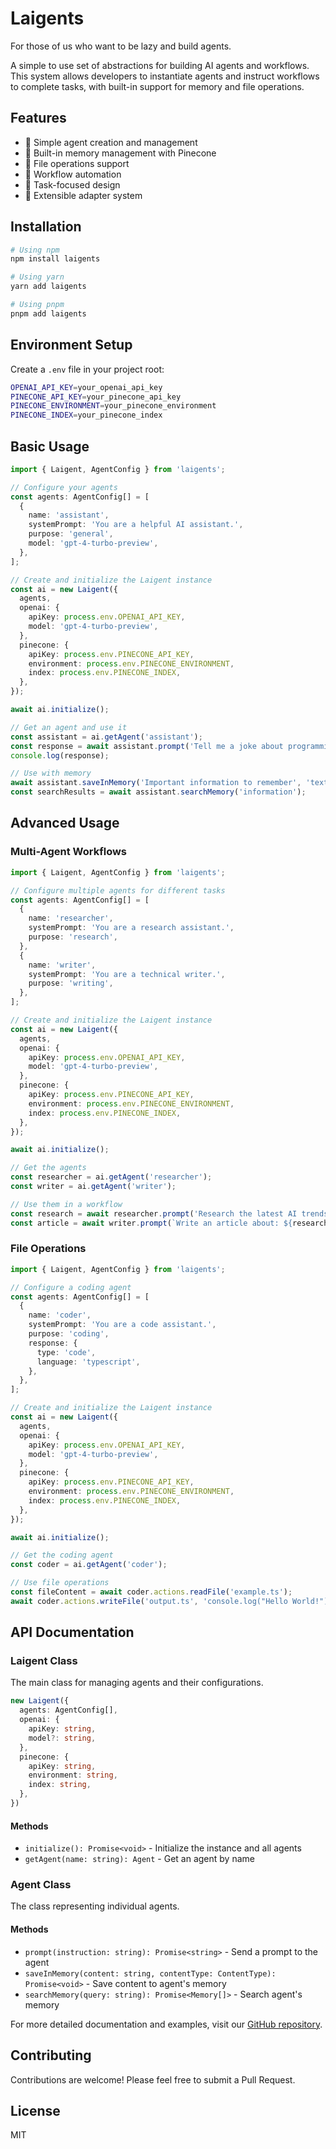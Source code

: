 # Laigents

For those of us who want to be lazy and build agents.

A simple to use set of abstractions for building AI agents and workflows. This system allows developers to instantiate agents and instruct workflows to complete tasks, with built-in support for memory and file operations.

## Features

- 🤖 Simple agent creation and management
- 💾 Built-in memory management with Pinecone
- 📝 File operations support
- 🔄 Workflow automation
- 🎯 Task-focused design
- 🔌 Extensible adapter system

## Installation

```bash
# Using npm
npm install laigents

# Using yarn
yarn add laigents

# Using pnpm
pnpm add laigents
```

## Environment Setup

Create a `.env` file in your project root:

```bash
OPENAI_API_KEY=your_openai_api_key
PINECONE_API_KEY=your_pinecone_api_key
PINECONE_ENVIRONMENT=your_pinecone_environment
PINECONE_INDEX=your_pinecone_index
```

## Basic Usage

```typescript
import { Laigent, AgentConfig } from 'laigents';

// Configure your agents
const agents: AgentConfig[] = [
  {
    name: 'assistant',
    systemPrompt: 'You are a helpful AI assistant.',
    purpose: 'general',
    model: 'gpt-4-turbo-preview',
  },
];

// Create and initialize the Laigent instance
const ai = new Laigent({
  agents,
  openai: {
    apiKey: process.env.OPENAI_API_KEY,
    model: 'gpt-4-turbo-preview',
  },
  pinecone: {
    apiKey: process.env.PINECONE_API_KEY,
    environment: process.env.PINECONE_ENVIRONMENT,
    index: process.env.PINECONE_INDEX,
  },
});

await ai.initialize();

// Get an agent and use it
const assistant = ai.getAgent('assistant');
const response = await assistant.prompt('Tell me a joke about programming.');
console.log(response);

// Use with memory
await assistant.saveInMemory('Important information to remember', 'text');
const searchResults = await assistant.searchMemory('information');
```

## Advanced Usage

### Multi-Agent Workflows

```typescript
import { Laigent, AgentConfig } from 'laigents';

// Configure multiple agents for different tasks
const agents: AgentConfig[] = [
  {
    name: 'researcher',
    systemPrompt: 'You are a research assistant.',
    purpose: 'research',
  },
  {
    name: 'writer',
    systemPrompt: 'You are a technical writer.',
    purpose: 'writing',
  },
];

// Create and initialize the Laigent instance
const ai = new Laigent({
  agents,
  openai: {
    apiKey: process.env.OPENAI_API_KEY,
    model: 'gpt-4-turbo-preview',
  },
  pinecone: {
    apiKey: process.env.PINECONE_API_KEY,
    environment: process.env.PINECONE_ENVIRONMENT,
    index: process.env.PINECONE_INDEX,
  },
});

await ai.initialize();

// Get the agents
const researcher = ai.getAgent('researcher');
const writer = ai.getAgent('writer');

// Use them in a workflow
const research = await researcher.prompt('Research the latest AI trends');
const article = await writer.prompt(`Write an article about: ${research}`);
```

### File Operations

```typescript
import { Laigent, AgentConfig } from 'laigents';

// Configure a coding agent
const agents: AgentConfig[] = [
  {
    name: 'coder',
    systemPrompt: 'You are a code assistant.',
    purpose: 'coding',
    response: {
      type: 'code',
      language: 'typescript',
    },
  },
];

// Create and initialize the Laigent instance
const ai = new Laigent({
  agents,
  openai: {
    apiKey: process.env.OPENAI_API_KEY,
    model: 'gpt-4-turbo-preview',
  },
  pinecone: {
    apiKey: process.env.PINECONE_API_KEY,
    environment: process.env.PINECONE_ENVIRONMENT,
    index: process.env.PINECONE_INDEX,
  },
});

await ai.initialize();

// Get the coding agent
const coder = ai.getAgent('coder');

// Use file operations
const fileContent = await coder.actions.readFile('example.ts');
await coder.actions.writeFile('output.ts', 'console.log("Hello World!");');
```

## API Documentation

### Laigent Class

The main class for managing agents and their configurations.

```typescript
new Laigent({
  agents: AgentConfig[],
  openai: {
    apiKey: string,
    model?: string,
  },
  pinecone: {
    apiKey: string,
    environment: string,
    index: string,
  },
})
```

#### Methods

- `initialize(): Promise<void>` - Initialize the instance and all agents
- `getAgent(name: string): Agent` - Get an agent by name

### Agent Class

The class representing individual agents.

#### Methods

- `prompt(instruction: string): Promise<string>` - Send a prompt to the agent
- `saveInMemory(content: string, contentType: ContentType): Promise<void>` - Save content to agent's memory
- `searchMemory(query: string): Promise<Memory[]>` - Search agent's memory

For more detailed documentation and examples, visit our [GitHub repository](https://github.com/ksafranski/laigents).

## Contributing

Contributions are welcome! Please feel free to submit a Pull Request.

## License

MIT
